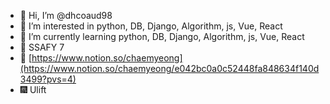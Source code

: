 - 👋 Hi, I’m @dhcoaud98
- 👀 I’m interested in python, DB, Django, Algorithm, js, Vue, React
- 🌱 I’m currently learning python, DB, Django, Algorithm, js, Vue, React
- 💙 SSAFY 7
- 📜 [https://www.notion.so/chaemyeong](https://www.notion.so/chaemyeong/e042bc0a0c52448fa848634f140d3499?pvs=4)
- 🎆 Ulift
